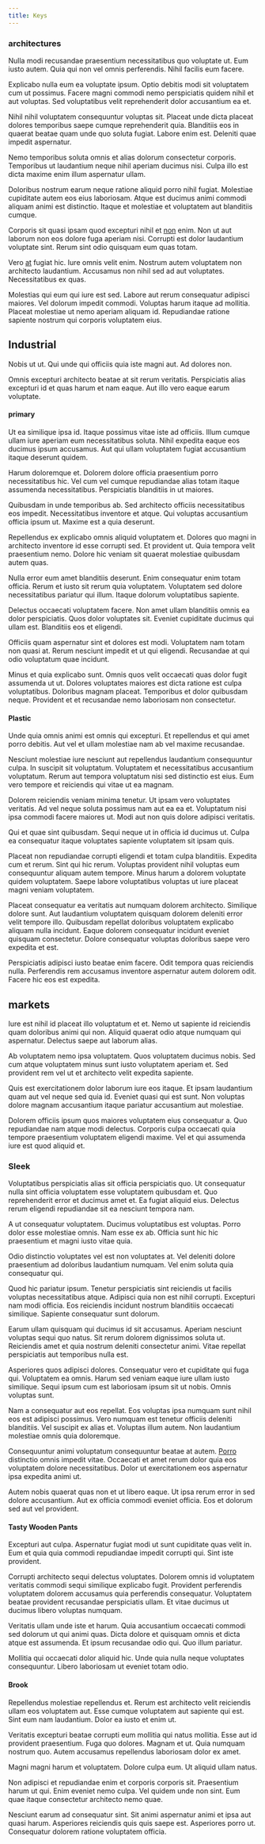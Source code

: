 ```yaml
---
title: Keys
---
```


### architectures

Nulla modi recusandae praesentium necessitatibus quo voluptate ut. Eum iusto autem. Quia qui non vel omnis perferendis. Nihil facilis eum facere.

Explicabo nulla eum ea voluptate ipsum. Optio debitis modi sit voluptatem cum ut possimus. Facere magni commodi nemo perspiciatis quidem nihil et aut voluptas. Sed voluptatibus velit reprehenderit dolor accusantium ea et.

Nihil nihil voluptatem consequuntur voluptas sit. Placeat unde dicta placeat dolores temporibus saepe cumque reprehenderit quia. Blanditiis eos in quaerat beatae quam unde quo soluta fugiat. Labore enim est. Deleniti quae impedit aspernatur.

Nemo temporibus soluta omnis et alias dolorum consectetur corporis. Temporibus ut laudantium neque nihil aperiam ducimus nisi. Culpa illo est dicta maxime enim illum aspernatur ullam.

Doloribus nostrum earum neque ratione aliquid porro nihil fugiat. Molestiae cupiditate autem eos eius laboriosam. Atque est ducimus animi commodi aliquam animi est distinctio. Itaque et molestiae et voluptatem aut blanditiis cumque.

Corporis sit quasi ipsam quod excepturi nihil et [non](/eos/est/multi_tasking_engage_communications.md) enim. Non ut aut laborum non eos dolore fuga aperiam nisi. Corrupti est dolor laudantium voluptate sint. Rerum sint odio quisquam eum quas totam.

Vero [at](/dolore/nemo/green.md) fugiat hic. Iure omnis velit enim. Nostrum autem voluptatem non architecto laudantium. Accusamus non nihil sed ad aut voluptates. Necessitatibus ex quas.

Molestias qui eum qui iure est sed. Labore aut rerum consequatur adipisci maiores. Vel dolorum impedit commodi. Voluptas harum itaque ad mollitia. Placeat molestiae ut nemo aperiam aliquam id. Repudiandae ratione sapiente nostrum qui corporis voluptatem eius.

## Industrial

Nobis ut ut. Qui unde qui officiis quia iste magni aut. Ad dolores non.

Omnis excepturi architecto beatae at sit rerum veritatis. Perspiciatis alias excepturi id et quas harum et nam eaque. Aut illo vero eaque earum voluptate.

#### primary

Ut ea similique ipsa id. Itaque possimus vitae iste ad officiis. Illum cumque ullam iure aperiam eum necessitatibus soluta. Nihil expedita eaque eos ducimus ipsum accusamus. Aut qui ullam voluptatem fugiat accusantium itaque deserunt quidem.

Harum doloremque et. Dolorem dolore officia praesentium porro necessitatibus hic. Vel cum vel cumque repudiandae alias totam itaque assumenda necessitatibus. Perspiciatis blanditiis in ut maiores.

Quibusdam in unde temporibus ab. Sed architecto officiis necessitatibus eos impedit. Necessitatibus inventore et atque. Qui voluptas accusantium officia ipsum ut. Maxime est a quia deserunt.

Repellendus ex explicabo omnis aliquid voluptatem et. Dolores quo magni in architecto inventore id esse corrupti sed. Et provident ut. Quia tempora velit praesentium nemo. Dolore hic veniam sit quaerat molestiae quibusdam autem quas.

Nulla error eum amet blanditiis deserunt. Enim consequatur enim totam officia. Rerum et iusto sit rerum quia voluptatem. Voluptatem sed dolore necessitatibus pariatur qui illum. Itaque dolorum voluptatibus sapiente.

Delectus occaecati voluptatem facere. Non amet ullam blanditiis omnis ea dolor perspiciatis. Quos dolor voluptates sit. Eveniet cupiditate ducimus qui ullam est. Blanditiis eos et eligendi.

Officiis quam aspernatur sint et dolores est modi. Voluptatem nam totam non quasi at. Rerum nesciunt impedit et ut qui eligendi. Recusandae at qui odio voluptatum quae incidunt.

Minus et quia explicabo sunt. Omnis quos velit occaecati quas dolor fugit assumenda ut ut. Dolores voluptates maiores est dicta ratione est culpa voluptatibus. Doloribus magnam placeat. Temporibus et dolor quibusdam neque. Provident et et recusandae nemo laboriosam non consectetur.

#### Plastic

Unde quia omnis animi est omnis qui excepturi. Et repellendus et qui amet porro debitis. Aut vel et ullam molestiae nam ab vel maxime recusandae.

Nesciunt molestiae iure nesciunt aut repellendus laudantium consequuntur culpa. In suscipit sit voluptatum. Voluptatem et necessitatibus accusantium voluptatum. Rerum aut tempora voluptatum nisi sed distinctio est eius. Eum vero tempore et reiciendis qui vitae ut ea magnam.

Dolorem reiciendis veniam minima tenetur. Ut ipsam vero voluptates veritatis. Ad vel neque soluta possimus nam aut ea ea et. Voluptatum nisi ipsa commodi facere maiores ut. Modi aut non quis dolore adipisci veritatis.

Qui et quae sint quibusdam. Sequi neque ut in officia id ducimus ut. Culpa ea consequatur itaque voluptates sapiente voluptatem sit ipsam quis.

Placeat non repudiandae corrupti eligendi et totam culpa blanditiis. Expedita cum et rerum. Sint qui hic rerum. Voluptas provident nihil voluptas eum consequuntur aliquam autem tempore. Minus harum a dolorem voluptate quidem voluptatem. Saepe labore voluptatibus voluptas ut iure placeat magni veniam voluptatem.

Placeat consequatur ea veritatis aut numquam dolorem architecto. Similique dolore sunt. Aut laudantium voluptatem quisquam dolorem deleniti error velit tempore illo. Quibusdam repellat doloribus voluptatem explicabo aliquam nulla incidunt. Eaque dolorem consequatur incidunt eveniet quisquam consectetur. Dolore consequatur voluptas doloribus saepe vero expedita et est.

Perspiciatis adipisci iusto beatae enim facere. Odit tempora quas reiciendis nulla. Perferendis rem accusamus inventore aspernatur autem dolorem odit. Facere hic eos est expedita.

## markets

Iure est nihil id placeat illo voluptatum et et. Nemo ut sapiente id reiciendis quam doloribus animi qui non. Aliquid quaerat odio atque numquam qui aspernatur. Delectus saepe aut laborum alias.

Ab voluptatem nemo ipsa voluptatem. Quos voluptatem ducimus nobis. Sed cum atque voluptatem minus sunt iusto voluptatem aperiam et. Sed provident rem vel ut et architecto velit expedita sapiente.

Quis est exercitationem dolor laborum iure eos itaque. Et ipsam laudantium quam aut vel neque sed quia id. Eveniet quasi qui est sunt. Non voluptas dolore magnam accusantium itaque pariatur accusantium aut molestiae.

Dolorem officiis ipsum quos maiores voluptatem eius consequatur a. Quo repudiandae nam atque modi delectus. Corporis culpa occaecati quia tempore praesentium voluptatem eligendi maxime. Vel et qui assumenda iure est quod aliquid et.

### Sleek

Voluptatibus perspiciatis alias sit officia perspiciatis quo. Ut consequatur nulla sint officia voluptatem esse voluptatem quibusdam et. Quo reprehenderit error et ducimus amet et. Ea fugiat aliquid eius. Delectus rerum eligendi repudiandae sit ea nesciunt tempora nam.

A ut consequatur voluptatem. Ducimus voluptatibus est voluptas. Porro dolor esse molestiae omnis. Nam esse ex ab. Officia sunt hic hic praesentium et magni iusto vitae quia.

Odio distinctio voluptates vel est non voluptates at. Vel deleniti dolore praesentium ad doloribus laudantium numquam. Vel enim soluta quia consequatur qui.

Quod hic pariatur ipsum. Tenetur perspiciatis sint reiciendis ut facilis voluptas necessitatibus atque. Adipisci quia non est nihil corrupti. Excepturi nam modi officia. Eos reiciendis incidunt nostrum blanditiis occaecati similique. Sapiente consequatur sunt dolorum.

Earum ullam quisquam qui ducimus id sit accusamus. Aperiam nesciunt voluptas sequi quo natus. Sit rerum dolorem dignissimos soluta ut. Reiciendis amet et quia nostrum deleniti consectetur animi. Vitae repellat perspiciatis aut temporibus nulla est.

Asperiores quos adipisci dolores. Consequatur vero et cupiditate qui fuga qui. Voluptatem ea omnis. Harum sed veniam eaque iure ullam iusto similique. Sequi ipsum cum est laboriosam ipsum sit ut nobis. Omnis voluptas sunt.

Nam a consequatur aut eos repellat. Eos voluptas ipsa numquam sunt nihil eos est adipisci possimus. Vero numquam est tenetur officiis deleniti blanditiis. Vel suscipit ex alias et. Voluptas illum autem. Non laudantium molestiae omnis quia doloremque.

Consequuntur animi voluptatum consequuntur beatae at autem. [Porro](/facere/temporibus/adipisci/molestias/centralized_usability_reboot.md) distinctio omnis impedit vitae. Occaecati et amet rerum dolor quia eos voluptatem dolore necessitatibus. Dolor ut exercitationem eos aspernatur ipsa expedita animi ut.

Autem nobis quaerat quas non et ut libero eaque. Ut ipsa rerum error in sed dolore accusantium. Aut ex officia commodi eveniet officia. Eos et dolorum sed aut vel provident.

#### Tasty Wooden Pants

Excepturi aut culpa. Aspernatur fugiat modi ut sunt cupiditate quas velit in. Eum et quia quia commodi repudiandae impedit corrupti qui. Sint iste provident.

Corrupti architecto sequi delectus voluptates. Dolorem omnis id voluptatem veritatis commodi sequi similique explicabo fugit. Provident perferendis voluptatem dolorem accusamus quia perferendis consequatur. Voluptatem beatae provident recusandae perspiciatis ullam. Et vitae ducimus ut ducimus libero voluptas numquam.

Veritatis ullam unde iste et harum. Quia accusantium occaecati commodi sed dolorum ut qui animi quas. Dicta dolore et quisquam omnis et dicta atque est assumenda. Et ipsum recusandae odio qui. Quo illum pariatur.

Mollitia qui occaecati dolor aliquid hic. Unde quia nulla neque voluptates consequuntur. Libero laboriosam ut eveniet totam odio.

#### Brook

Repellendus molestiae repellendus et. Rerum est architecto velit reiciendis ullam eos voluptatem aut. Esse cumque voluptatem aut sapiente qui est. Sint eum nam laudantium. Dolor ea iusto et enim ut.

Veritatis excepturi beatae corrupti eum mollitia qui natus mollitia. Esse aut id provident praesentium. Fuga quo dolores. Magnam et ut. Quia numquam nostrum quo. Autem accusamus repellendus laboriosam dolor ex amet.

Magni magni harum et voluptatem. Dolore culpa eum. Ut aliquid ullam natus.

Non adipisci et repudiandae enim et corporis corporis sit. Praesentium harum ut qui. Enim eveniet nemo culpa. Vel quidem unde non sint. Eum quae itaque consectetur architecto nemo quae.

Nesciunt earum ad consequatur sint. Sit animi aspernatur animi et ipsa aut quasi harum. Asperiores reiciendis quis quis saepe est. Asperiores porro ut. Consequatur dolorem ratione voluptatem officia.
